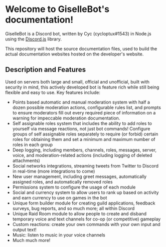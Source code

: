 # Welcome to GiselleBot's documentation!
GiselleBot is a Discord bot, written by Cyc (cycloptux#1543) in Node.js using the [Discord.js](https://discord.js.org/) library.

This repository will host the source documentation files, used to build the actual documentation websites hosted on the developer's website.

## Description and Features
Used on servers both large and small, official and unofficial, built with security in mind, this actively developed bot is feature rich while still being flexible and easy to use. Key features include:

- Points based automatic and manual moderation system with half a dozen possible moderation actions, configurable rules list, and prompts to ensure moderators fill out every required piece of information on a warning for impeccable moderation documentation.
- Self assignable roles system that includes the ability to add roles to yourself via message reactions, not just bot commands! Configure groups of self assignable roles separately to require (or forbid) certain roles for obtaining them and set a minimum and maximum number of roles in each group
- Deep logging, including members, channels, roles, messages, server, voice, and moderation-related actions (including logging of deleted attachments)
- Social networks integrations, streaming tweets from Twitter to Discord in real-time (more integrations to come)
- New user management, including greet messages, automatically assigned roles, and automatically removed roles
- Permissions system to configure the usage of each module
- Social and currency system to allow users to rank up based on activity and earn currency to use on games in the bot
- Unique form builder module for creating guild applications, feedback surveys, bug reports, and so much more; all within Discord
- Unique Raid Room module to allow people to create and disband temporary voice and text channels for co-op (or competitive) gameplay
- Custom reactions: create your own commands with your own input and output text!
- Music: listen to music in your voice channels
- Much much more!